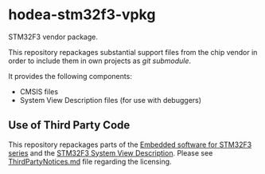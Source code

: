 # hodea-stm32f3-vpkg
STM32F3 vendor package.

This repository repackages substantial support files from the chip vendor
in order to include them in own projects as *git submodule*.

It provides the following components:
- CMSIS files
- System View Description files (for use with debuggers)

## Use of Third Party Code
This repository repackages parts of the
[Embedded software for STM32F3 series](http://www.st.com/content/st_com/en/products/embedded-software/mcus-embedded-software/stm32-embedded-software/stm32cube-embedded-software/stm32cubef3.html)
and the
[STM32F3 System View Description](http://www.st.com/resource/en/svd/stm32f3_svd.zip).
Please see [ThirdPartyNotices.md](./ThirdPartyNotices.md) file regarding
the licensing.

